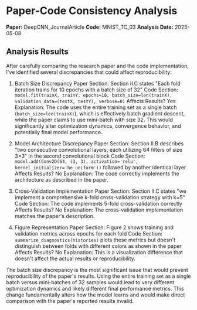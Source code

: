 # Paper-Code Consistency Analysis

**Paper:** DeepCNN_JournalArticle
**Code:** MNIST_TC_03
**Analysis Date:** 2025-05-08

## Analysis Results

After carefully comparing the research paper and the code implementation, I've identified several discrepancies that could affect reproducibility:

1. Batch Size Discrepancy
   Paper Section: Section II.C states "Each fold iteration trains for 10 epochs with a batch size of 32"
   Code Section: `model.fit(trainX, trainY, epochs=10, batch_size=len(trainX), validation_data=(testX, testY), verbose=0)`
   Affects Results? Yes
   Explanation: The code uses the entire training set as a single batch (`batch_size=len(trainX)`), which is effectively batch gradient descent, while the paper claims to use mini-batch with size 32. This would significantly alter optimization dynamics, convergence behavior, and potentially final model performance.

2. Model Architecture Discrepancy
   Paper Section: Section II.B describes "two consecutive convolutional layers, each utilizing 64 filters of size 3×3" in the second convolutional block
   Code Section: `model.add(Conv2D(64, (3, 3), activation='relu', kernel_initializer='he_uniform'))` followed by another identical layer
   Affects Results? No
   Explanation: The code correctly implements the architecture as described in the paper.

3. Cross-Validation Implementation
   Paper Section: Section II.C states "we implement a comprehensive k-fold cross-validation strategy with k=5"
   Code Section: The code implements 5-fold cross-validation correctly
   Affects Results? No
   Explanation: The cross-validation implementation matches the paper's description.

4. Figure Representation
   Paper Section: Figure 2 shows training and validation metrics across epochs for each fold
   Code Section: `summarize_diagnostics(histories)` plots these metrics but doesn't distinguish between folds with different colors as shown in the paper
   Affects Results? No
   Explanation: This is a visualization difference that doesn't affect the actual results or reproducibility.

The batch size discrepancy is the most significant issue that would prevent reproducibility of the paper's results. Using the entire training set as a single batch versus mini-batches of 32 samples would lead to very different optimization dynamics and likely different final performance metrics. This change fundamentally alters how the model learns and would make direct comparison with the paper's reported results invalid.